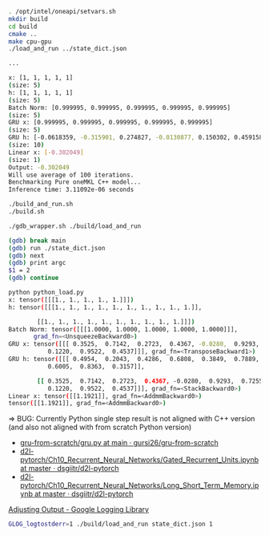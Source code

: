 
```bash
. /opt/intel/oneapi/setvars.sh
mkdir build
cd build
cmake ..
make cpu-gpu
./load_and_run ../state_dict.json

...

x: [1, 1, 1, 1, 1]
(size: 5)
h: [1, 1, 1, 1, 1]
(size: 5)
Batch Norm: [0.999995, 0.999995, 0.999995, 0.999995, 0.999995]
(size: 5)
GRU x: [0.999995, 0.999995, 0.999995, 0.999995, 0.999995]
(size: 5)
GRU h: [-0.0618359, -0.315901, 0.274827, -0.0130877, 0.150302, 0.459158, 0.0839139, -0.274271, 0.225491, -0.197983]
(size: 10)
Linear x: [-0.302049]
(size: 1)
Output: -0.302049
Will use average of 100 iterations.
Benchmarking Pure oneMKL C++ model...
Inference time: 3.11092e-06 seconds
```

```bash
./build_and_run.sh
./build.sh
```

```bash
./gdb_wrapper.sh ./build/load_and_run

(gdb) break main
(gdb) run ./state_dict.json
(gdb) next
(gdb) print argc
$1 = 2
(gdb) continue
```

```bash
python python_load.py
x: tensor([[[1., 1., 1., 1., 1.]]])
h: tensor([[[1., 1., 1., 1., 1., 1., 1., 1., 1., 1.]],

        [[1., 1., 1., 1., 1., 1., 1., 1., 1., 1.]]])
Batch Norm: tensor([[[1.0000, 1.0000, 1.0000, 1.0000, 1.0000]]],
       grad_fn=<UnsqueezeBackward0>)
GRU x: tensor([[[ 0.3525,  0.7142,  0.2723,  0.4367, -0.0280,  0.9293,  0.7255,
           0.1220,  0.9522,  0.4537]]], grad_fn=<TransposeBackward1>)
GRU h: tensor([[[ 0.4954,  0.2043,  0.4286,  0.6808,  0.3849,  0.7889,  0.6873,
           0.6005,  0.8363,  0.3157]],

        [[ 0.3525,  0.7142,  0.2723,  0.4367, -0.0280,  0.9293,  0.7255,
           0.1220,  0.9522,  0.4537]]], grad_fn=<StackBackward0>)
Linear x: tensor([[1.1921]], grad_fn=<AddmmBackward0>)
tensor([[1.1921]], grad_fn=<AddmmBackward0>)
```

=> BUG: Currently Python single step result is not aligned with C++ version (and also not aligned with from scratch Python version)

- [gru-from-scratch/gru.py at main · gursi26/gru-from-scratch](https://github.com/gursi26/gru-from-scratch/blob/main/gru.py)
- [d2l-pytorch/Ch10_Recurrent_Neural_Networks/Gated_Recurrent_Units.ipynb at master · dsgiitr/d2l-pytorch](https://github.com/dsgiitr/d2l-pytorch/blob/master/Ch10_Recurrent_Neural_Networks/Gated_Recurrent_Units.ipynb)
- [d2l-pytorch/Ch10_Recurrent_Neural_Networks/Long_Short_Term_Memory.ipynb at master · dsgiitr/d2l-pytorch](https://github.com/dsgiitr/d2l-pytorch/blob/master/Ch10_Recurrent_Neural_Networks/Long_Short_Term_Memory.ipynb)

[Adjusting Output - Google Logging Library](https://google.github.io/glog/stable/flags/#using-command-line-parameters-and-environment-variables)

```bash
GLOG_logtostderr=1 ./build/load_and_run state_dict.json 1
```
